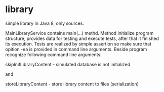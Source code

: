 # library
simple library in Java 8, only sources.

MainLibraryService contains main(...) methd.
Method initialize program structure, provides data for testing and execute tests, after that it finished its execution.
Tests are realized by simple assertion so make sure that opition -ea is provided in command line arguments.
Beside program recognize following command line arguments:

skipInitLibraryContent - simulated database is not initialized

and

storeLibraryContent - store library content to files (serialization)

